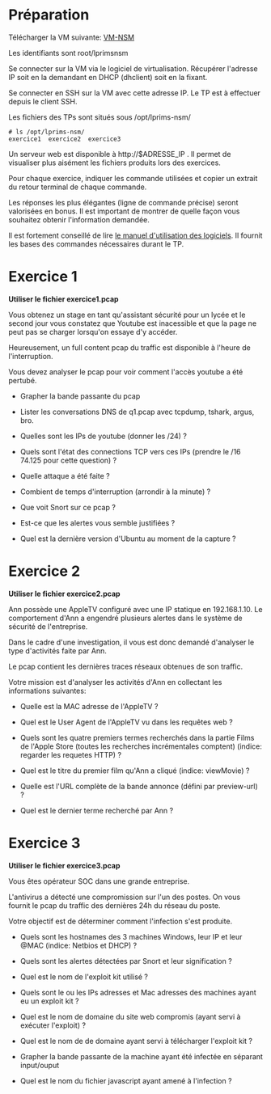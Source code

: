 # Préparation



Télécharger la VM suivante: [VM-NSM](https://s3-eu-west-1.amazonaws.com/jmanteau/NSM-VM.ova)

Les identifiants sont root/lprimsnsm

Se connecter sur la VM via le logiciel de virtualisation. Récupérer l'adresse IP soit en la demandant en DHCP (dhclient) soit en la fixant.

Se connecter en SSH sur la VM avec cette adresse IP. Le TP est à effectuer depuis le client SSH.

Les fichiers des TPs sont situés sous /opt/lprims-nsm/

```
# ls /opt/lprims-nsm/
exercice1  exercice2  exercice3
```

Un serveur web est disponible à http://$ADRESSE_IP . Il permet de visualiser plus aisément les fichiers produits lors des exercices.

Pour chaque exercice, indiquer les commande utilisées et copier un extrait du retour terminal de chaque commande.

Les réponses les plus élégantes (ligne de commande précise) seront valorisées en bonus. Il est important de montrer de quelle façon vous souhaitez obtenir l'information demandée.

Il est fortement conseillé de lire [le manuel d'utilisation des logiciels](https://github.com/jmanteau/lprims-nsm/blob/master/TP%20-%20Utilisation%20Tcpdump%20Tshark%20Argus%20Snort%20Bro.md). Il fournit les bases des commandes nécessaires durant le TP.


# Exercice 1

**Utiliser le fichier exercice1.pcap**

Vous obtenez un stage en tant qu'assistant sécurité pour un lycée et le second jour vous constatez que Youtube est inacessible et que la page ne peut pas se charger lorsqu'on essaye d'y accéder.

Heureusement, un full content pcap du traffic est disponible à l'heure de l'interruption.

Vous devez analyser le pcap pour voir comment l'accès youtube a été pertubé.


* Grapher la bande passante du pcap

* Lister les conversations DNS de q1.pcap avec tcpdump, tshark, argus, bro.

* Quelles sont les IPs de youtube (donner les /24) ?

* Quels sont l'état des connections TCP vers ces IPs (prendre le /16 74.125 pour cette question) ?

* Quelle attaque a été faite ?

* Combient de temps d'interruption (arrondir à la minute) ?

* Que voit Snort sur ce pcap ?

* Est-ce que les alertes vous semble justifiées ?

* Quel est la dernière version d'Ubuntu au moment de la capture ?


# Exercice 2

**Utiliser le fichier exercice2.pcap** 

Ann possède une AppleTV configuré avec une IP statique en 192.168.1.10. Le comportement d'Ann a engendré plusieurs alertes dans le système de sécurité de l'entreprise.

Dans le cadre d'une investigation, il vous est donc demandé d'analyser le type d'activités faite par Ann.

Le pcap contient les dernières traces réseaux obtenues de son traffic.

Votre mission est d'analyser les activités d'Ann en collectant les informations suivantes:

* Quelle est la MAC adresse de l'AppleTV ?

* Quel est le User Agent de l'AppleTV vu dans les requêtes web ?

* Quels sont les quatre premiers termes recherchés dans la partie Films de l'Apple Store (toutes les recherches incrémentales comptent) (indice: regarder les requetes HTTP) ?

* Quel est le titre du premier film qu'Ann a cliqué (indice: viewMovie) ?

* Quelle est l'URL complète de la bande annonce (défini par preview-url) ?

* Quel est le dernier terme recherché par Ann ?


# Exercice 3

**Utiliser le fichier exercice3.pcap** 

Vous êtes opérateur SOC dans une grande entreprise.

L'antivirus a détecté une compromission sur l'un des postes. On vous fournit le pcap du traffic des dernières 24h du réseau du poste.

Votre objectif est de déterminer comment l'infection s'est produite.

* Quels sont les hostnames des 3 machines Windows, leur IP et leur @MAC (indice: Netbios et DHCP) ?

* Quels sont les alertes détectées par Snort et leur signification ?

* Quel est le nom de l'exploit kit utilisé ?

* Quels sont le ou les IPs adresses et Mac adresses des machines ayant eu un exploit kit ?

* Quel est le nom de domaine du site web compromis (ayant servi à exécuter l'exploit) ?

* Quel est le nom de de domaine ayant servi à télécharger l'exploit kit ?

* Grapher la bande passante de la machine ayant été infectée en séparant input/ouput

* Quel est le nom du fichier javascript ayant amené à l'infection ?
